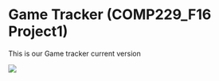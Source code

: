 # Game Tracker (COMP229_F16 Project1)

This is our Game tracker current version

<img src="https://github.com/eddieysong/COMP229_F16_Team_Project_1/raw/master/COMP229_F16_Team_Project_1/specs/shot2.PNG" />
